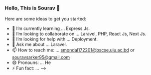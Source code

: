 ### Hello, This is Sourav  👋

Here are some ideas to get you started:

- 🌱 I’m currently learning ... Express Js.
- 👯 I’m looking to collaborate on ... Laravel, PHP, React Js, Next Js.
- 🤔 I’m looking for help with ... Deployment.
- 💬 Ask me about ... Laravel. 
- 📫 How to reach me: ... smondal172201@bscse.uiu.ac.bd or souravsarker95@gmail.com
- 😄 Pronouns: ... He
- ⚡ Fun fact: ... 
-->
